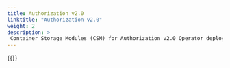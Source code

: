 ```yaml
---
title: Authorization v2.0
linktitle: "Authorization v2.0" 
weight: 2
description: >
 Container Storage Modules (CSM) for Authorization v2.0 Operator deployment
---
```


{{<include file="content/docs/getting-started/installation/operator/modules/authorizationv2-0.md" hideIds="1,2,3">}}
